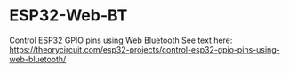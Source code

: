 # ESP32-Web-BT
Control ESP32 GPIO pins using Web Bluetooth
See text here: https://theorycircuit.com/esp32-projects/control-esp32-gpio-pins-using-web-bluetooth/
